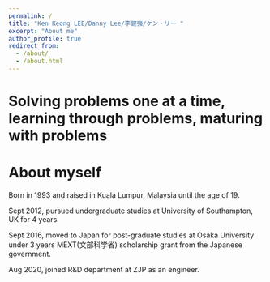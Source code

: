 ```yaml
---
permalink: /
title: "Ken Keong LEE/Danny Lee/李健强/ケン・リー "
excerpt: "About me"
author_profile: true
redirect_from: 
  - /about/
  - /about.html
---
```


Solving problems one at a time, learning through problems, maturing with problems
=======

About myself
======
 Born in 1993 and raised in Kuala Lumpur, Malaysia until the age of 19. 

 Sept 2012, pursued undergraduate studies at University of Southampton, UK for 4 years. 

 Sept 2016, moved to Japan for post-graduate studies at Osaka University under 3 years MEXT(文部科学省) scholarship grant from the Japanese government.

 Aug 2020, joined R&D department at ZJP as an engineer. 